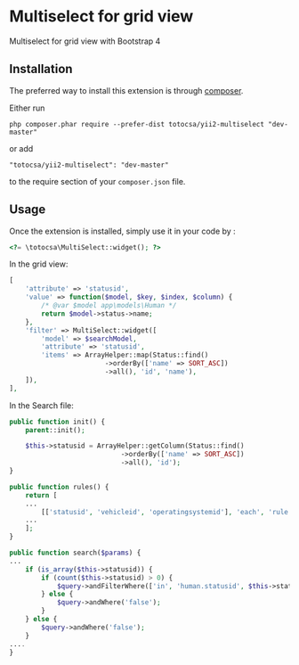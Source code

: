 Multiselect for grid view
=========================
Multiselect for grid view with Bootstrap 4

Installation
------------

The preferred way to install this extension is through [composer](http://getcomposer.org/download/).

Either run

```
php composer.phar require --prefer-dist totocsa/yii2-multiselect "dev-master"
```

or add

```
"totocsa/yii2-multiselect": "dev-master"
```

to the require section of your `composer.json` file.


Usage
-----

Once the extension is installed, simply use it in your code by  :

```php
<?= \totocsa\MultiSelect::widget(); ?>
```
In the grid view:
```php
[
    'attribute' => 'statusid',
    'value' => function($model, $key, $index, $column) {
        /* @var $model app\models\Human */
        return $model->status->name;
    },
    'filter' => MultiSelect::widget([
        'model' => $searchModel,
        'attribute' => 'statusid',
        'items' => ArrayHelper::map(Status::find()
                        ->orderBy(['name' => SORT_ASC])
                        ->all(), 'id', 'name'),
    ]),
],
```

In the Search file:
```php
public function init() {
    parent::init();

    $this->statusid = ArrayHelper::getColumn(Status::find()
                            ->orderBy(['name' => SORT_ASC])
                            ->all(), 'id');
}

public function rules() {
    return [
    ...
        [['statusid', 'vehicleid', 'operatingsystemid'], 'each', 'rule' => ['integer']],
    ...
    ];
}

public function search($params) {
...
    if (is_array($this->statusid)) {
        if (count($this->statusid) > 0) {
            $query->andFilterWhere(['in', 'human.statusid', $this->statusid]);
        } else {
            $query->andWhere('false');
        }
    } else {
        $query->andWhere('false');
    }
....
}
```